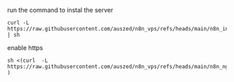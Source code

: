 run the command to instal the server
```
curl -L https://raw.githubusercontent.com/auszed/n8n_vps/refs/heads/main/n8n_install.sh | sh
```

enable https
```
sh <(curl  -L https://raw.githubusercontent.com/auszed/n8n_vps/refs/heads/main/n8n_ngrok.sh )
```
